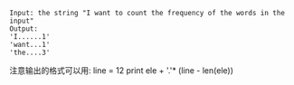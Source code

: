 ```
Input: the string "I want to count the frequency of the words in the input"
Output:
'I......1'
'want...1'
'the....3'
```

注意输出的格式可以用:
line = 12
print ele + '.'* (line - len(ele)) 

